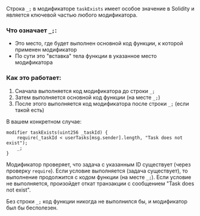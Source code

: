 Строка `_;` в модификаторе `taskExists` имеет особое значение в Solidity и является ключевой частью любого модификатора.

### Что означает `_;`:

- Это место, где будет выполнен основной код функции, к которой применен модификатор
- По сути это "вставка" тела функции в указанное место модификатора

### Как это работает:

1. Сначала выполняется код модификатора до строки `_;`
2. Затем выполняется основной код функции (на месте `_;`)
3. После этого выполняется код модификатора после строки `_;` (если такой есть)

В вашем конкретном случае:
```solidity
modifier taskExists(uint256 _taskId) {
    require(_taskId < userTasks[msg.sender].length, "Task does not exist");
    _;
}
```

Модификатор проверяет, что задача с указанным ID существует (через проверку `require`). Если условие выполняется (задача существует), то выполнение продолжится с кодом функции (на месте `_;`). Если условие не выполняется, произойдет откат транзакции с сообщением "Task does not exist".

Без строки `_;` код функции никогда не выполнился бы, и модификатор был бы бесполезен.